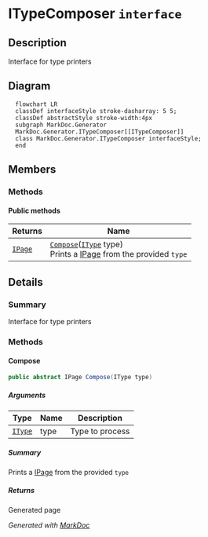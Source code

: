 # ITypeComposer `interface`

## Description
Interface for type printers

## Diagram
```mermaid
  flowchart LR
  classDef interfaceStyle stroke-dasharray: 5 5;
  classDef abstractStyle stroke-width:4px
  subgraph MarkDoc.Generator
  MarkDoc.Generator.ITypeComposer[[ITypeComposer]]
  class MarkDoc.Generator.ITypeComposer interfaceStyle;
  end
```

## Members
### Methods
#### Public  methods
| Returns | Name |
| --- | --- |
| [`IPage`](./markdocelements-IPage) | [`Compose`](markdocgenerator-ITypeComposer#compose)([`IType`](./markdocmemberstypes-IType) type)<br>Prints a [IPage](./markdocelements-IPage) from the provided `type` |

## Details
### Summary
Interface for type printers

### Methods
#### Compose
```csharp
public abstract IPage Compose(IType type)
```
##### Arguments
| Type | Name | Description |
| --- | --- | --- |
| [`IType`](./markdocmemberstypes-IType) | type | Type to process |

##### Summary
Prints a [IPage](./markdocelements-IPage) from the provided `type`

##### Returns
Generated page

*Generated with* [*MarkDoc*](https://github.com/hailstorm75/MarkDoc.Core)
